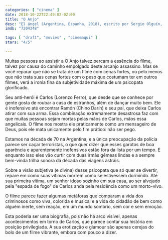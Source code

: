 ```yaml
---
categories: [ "cinema" ]
date: 2018-10-22T22:49:02-02:00
title: "O Anjo"
desc: "El ángel (Argentina, Espanha, 2018), escrito por Sergio Olguín, Rodolfo Palacios e Luis Ortega, dirigido por Ortega, com Lorenzo Ferro, Chino Darín, Daniel Fanego. #mostrasp"
imdb: "7204348"

tags: [ "draft", "movies" , "cinemaqui" ]
stars: "4/5"

---
```

Muitas pessoas ao assistir a O Anjo talvez percam a essência do filme, talvez por causa do caminho empolgado deste arcanjo assassino. Mas se você reparar que não se trata de um filme com cenas fortes, ou pelo menos que não trata suas cenas fortes com o peso que costumam ter em outros filmes, verá a ironia fina da subjetividade máxima de um psicopata glorificado.

Seu anti-herói é Carlos (Lorenzo Ferro), que desde que se conhece por gente gosta de roubar a casa de estranhos, além de dançar muito bem. Ele é inofensivo até encontrar Ramón (Chino Darín) e seu pai, que deixa Carlos atirar com sua arma. Essa combinação extremamente desastrosa faz com que muitas pessoas sejam mortas pelas mãos de Carlos, mãos essa angelicais. O filme nos mostra ele praticamente como um mensageiro de Deus, pois ele mata unicamente pelo fim prático: não ser pego.

Estamos na década de 70 na Argentina, e a única preocupação da polícia parece ser caçar terroristas, o que quer dizer que esses garotos de boa aparência e aparentemente inofensivos estão fora da lista por um tempo. E enquanto isso eles vão curtir com duas irmãs gêmeas lindas e a sempre bem-vinda trilha sonora da década das viagens astrais.

Sobre a visão subjetiva (e divina) desse psicopata que só quer se divertir, repare em como suas vítimas morrem como se estivessem dormindo. Até sua primeira vítima, um senhor idoso sozinho em sua casa, ao ser alvejado pela "espada de fogo" de Carlos anda pela residência como um morto-vivo.

O filme parece fazer algumas metáforas que comparam a vida dos criminosos como viva, colorida e musical e a vida do cidadão de bem como alguém inerte, sem reação, em um mundo sombrio, sem cor e sem emoção.

Esta poderia ser uma biografia, pois não há arco visível, apenas acontecimentos em torno de Carlos, que parece contar sua história em posição privilegiada. A sua erotização e glamour são apenas cerejas do bolo de um filme vibrante, embora com pouco a dizer.

